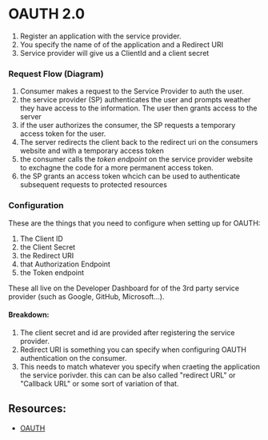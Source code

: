 # OAUTH 2.0
1. Register an application with the service provider. 
2. You specify the name of of the application and a Redirect URI
3. Service provider will give us a ClientId and a client secret

### Request Flow (Diagram)
1. Consumer makes a request to the Service Provider to auth the user. 
2. the service provider (SP) authenticates the user and prompts weather they have access to the information. The user then grants access to the server
3. if the user authorizes the consumer, the SP requests a temporary access token for the user.
4. The server redirects the client back to the redirect uri on the consumers website and  with a temporary access token
4. the consumer calls the *token endpoint* on the service provider website to exchagne the code for a more permanent access token.
5. the SP grants an access token whcich can be used to authenticate subsequent requests to protected resources

### Configuration
These are the things that you need to configure when setting up for OAUTH: 
1. The Client ID
2. the Client Secret
3. the Redirect URI
4. that Authorization Endpoint
5. the Token endpoint

These all live on the Developer Dashboard for of the 3rd party service provider (such as Google, GitHub, Microsoft...).

#### Breakdown:
1. The client secret and id are provided after registering the service provider. 
2. Redirect URI is something you can specify when configuring OAUTH authentication on the consumer.
3. This needs to match whatever you specify when craeting the application the service porivder. this can
can be also called "redirect URL" or "Callback URL" or some sort of variation of that. 


## Resources:

- [OAUTH](https://www.jerriepelser.com/blog/authenticate-oauth-aspnet-core-2)